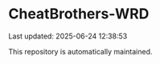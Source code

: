 # CheatBrothers-WRD

Last updated: 2025-06-24 12:38:53

This repository is automatically maintained.
